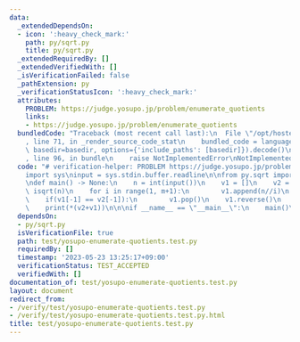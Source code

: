 ```yaml
---
data:
  _extendedDependsOn:
  - icon: ':heavy_check_mark:'
    path: py/sqrt.py
    title: py/sqrt.py
  _extendedRequiredBy: []
  _extendedVerifiedWith: []
  _isVerificationFailed: false
  _pathExtension: py
  _verificationStatusIcon: ':heavy_check_mark:'
  attributes:
    PROBLEM: https://judge.yosupo.jp/problem/enumerate_quotients
    links:
    - https://judge.yosupo.jp/problem/enumerate_quotients
  bundledCode: "Traceback (most recent call last):\n  File \"/opt/hostedtoolcache/Python/3.8.16/x64/lib/python3.8/site-packages/onlinejudge_verify/documentation/build.py\"\
    , line 71, in _render_source_code_stat\n    bundled_code = language.bundle(stat.path,\
    \ basedir=basedir, options={'include_paths': [basedir]}).decode()\n  File \"/opt/hostedtoolcache/Python/3.8.16/x64/lib/python3.8/site-packages/onlinejudge_verify/languages/python.py\"\
    , line 96, in bundle\n    raise NotImplementedError\nNotImplementedError\n"
  code: "# verification-helper: PROBLEM https://judge.yosupo.jp/problem/enumerate_quotients\n\
    import sys\ninput = sys.stdin.buffer.readline\n\nfrom py.sqrt import isqrt\n\n\
    \ndef main() -> None:\n    n = int(input())\n    v1 = []\n    v2 = []\n    m =\
    \ isqrt(n)\n    for i in range(1, m+1):\n        v1.append(n//i)\n        v2.append(i)\n\
    \    if(v1[-1] == v2[-1]):\n        v1.pop()\n    v1.reverse()\n    print(len(v1)+len(v2))\n\
    \    print(*(v2+v1))\n\n\nif __name__ == \"__main__\":\n    main()\n"
  dependsOn:
  - py/sqrt.py
  isVerificationFile: true
  path: test/yosupo-enumerate-quotients.test.py
  requiredBy: []
  timestamp: '2023-05-23 13:25:17+09:00'
  verificationStatus: TEST_ACCEPTED
  verifiedWith: []
documentation_of: test/yosupo-enumerate-quotients.test.py
layout: document
redirect_from:
- /verify/test/yosupo-enumerate-quotients.test.py
- /verify/test/yosupo-enumerate-quotients.test.py.html
title: test/yosupo-enumerate-quotients.test.py
---
```

